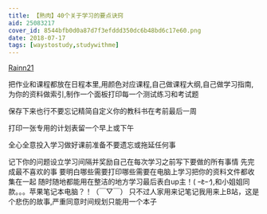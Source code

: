 ```yaml
---
title: 【熟肉】40个关于学习的要点诀窍
aid: 25083217
cover_id: 8544bfb0d0a87d7f3efddd350dc6b48bd6c17e60.png
date: 2018-07-17
tags: [waystostudy,studywithme]
---
```

[Rainn21](https://www.bilibili.com/video/av25083217?from=search&seid=7015324895576232808)

把作业和课程都放在日程本里,用颜色对应课程,自己做课程大纲,自己做学习指南,为你的资料做索引,制作一个面板打印每一个测试练习和考试题 

保存下来也行不要忘记精简自定义你的教科书在考前最后一周 

打印一张专用的计划表留一个早上或下午 

全心全意投入学习做好课前准备不要遗忘或拖延任何事

记下你的问题设立学习间隔并奖励自己在每次学习之前写下要做的所有事情
先完成最不喜欢的事
要明白哪些需要打印哪些需要在电脑上学习把你的资料文件都收集在一起
随时随地都能用在整洁的地方学习最后表白up主！( ｰ̀εｰ́ ),和小姐姐同款。。。苹果笔记本电脑？！（￣▽￣）
只不过人家用来记笔记我用来上B站，这是个悲伤的故事,严重同意时间规划只能用一个本子